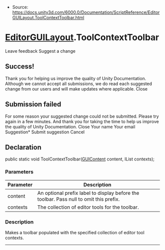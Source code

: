 * Source: https://docs.unity3d.com/6000.0/Documentation/ScriptReference/EditorGUILayout.ToolContextToolbar.html

#  [EditorGUILayout](https://docs.unity3d.com/6000.0/Documentation/ScriptReference/EditorGUILayout.html).ToolContextToolbar
Leave feedback
Suggest a change
## Success!
Thank you for helping us improve the quality of Unity Documentation. Although we cannot accept all submissions, we do read each suggested change from our users and will make updates where applicable.
Close
## Submission failed
For some reason your suggested change could not be submitted. Please <a>try again</a> in a few minutes. And thank you for taking the time to help us improve the quality of Unity Documentation.
Close
Your name Your email Suggestion* Submit suggestion
Cancel
## Declaration
public static void ToolContextToolbar([GUIContent](https://docs.unity3d.com/6000.0/Documentation/ScriptReference/GUIContent.html) content, IList<T> contexts); 
### Parameters
Parameter | Description  
---|---  
content | An optional prefix label to display before the toolbar. Pass null to omit this prefix.  
contexts | The collection of editor tools for the toolbar.  
### Description
Makes a toolbar populated with the specified collection of editor tool contexts.
* * *
